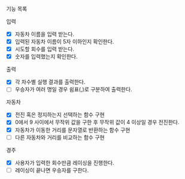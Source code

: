 기능 목록

입력
- [x] 자동차 이름을 입력 받는다.
 - [x] 입력된 자동차 이름이 5자 이하인지 확인한다.
- [x] 시도할 회수를 입력 받는다.
 - [x] 숫자를 입력했는지 확인한다.

출력
- [x] 각 차수별 실행 결과를 출력한다.
- [ ] 우승자가 여러 명일 경우 쉼표(,)로 구분하여 출력한다.

자동차
- [x] 전진 혹은 정지하는지 선택하는 함수 구현
 - [x] 0에서 9 사이에서 무작위 값을 구한 후 무작위 값이 4 이상일 경우 전진한다.
- [x] 자동차가 이동한 거리를 문자열로 반환하는 함수 구현
- [ ] 다른 자동차와 거리를 비교하는 함수 구현

경주
- [x] 사용자가 입력한 회수만큼 레이싱을 진행한다.
- [ ] 레이싱이 끝나면 우승자를 구한다.